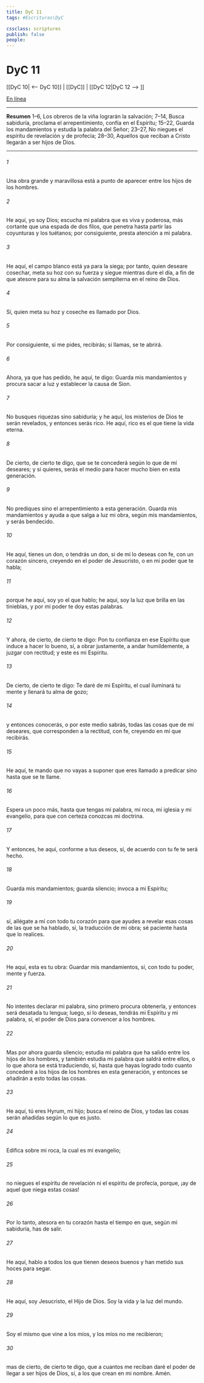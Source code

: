 ```yaml
---
title: DyC 11
tags: #Escrituras\DyC

cssclass: scriptures
publish: false
people:
---
```


# DyC 11
[[DyC 10| <-- DyC 10]] | [[DyC]] | [[DyC 12|DyC 12 --> ]]

[En línea](https://churchofjesuschrist.org/study/scriptures/dc-testament/dc/11?lang=spa)

---
__Resumen__
1–6, Los obreros de la viña lograrán la salvación; 7–14, Busca sabiduría, proclama el arrepentimiento, confía en el Espíritu; 15–22, Guarda los mandamientos y estudia la palabra del Señor; 23–27, No niegues el espíritu de revelación y de profecía; 28–30, Aquellos que reciban a Cristo llegarán a ser hijos de Dios.

---
###### 1 
Una obra grande y maravillosa está a punto de aparecer entre los hijos de los hombres.

###### 2 
He aquí, yo soy Dios; escucha mi palabra que es viva y poderosa, más cortante que una espada de dos filos, que penetra hasta partir las coyunturas y los tuétanos; por consiguiente, presta atención a mi palabra.

###### 3 
He aquí, el campo blanco está ya para la siega; por tanto, quien deseare cosechar, meta su hoz con su fuerza y siegue mientras dure el día, a fin de que atesore para su alma la salvación sempiterna en el reino de Dios.

###### 4 
Sí, quien meta su hoz y coseche es llamado por Dios.

###### 5 
Por consiguiente, si me pides, recibirás; si llamas, se te abrirá.

###### 6 
Ahora, ya que has pedido, he aquí, te digo: Guarda mis mandamientos y procura sacar a luz y establecer la causa de Sion.

###### 7 
No busques riquezas sino sabiduría; y he aquí, los misterios de Dios te serán revelados, y entonces serás rico. He aquí, rico es el que tiene la vida eterna.

###### 8 
De cierto, de cierto te digo, que se te concederá según lo que de mí deseares; y si quieres, serás el medio para hacer mucho bien en esta generación.

###### 9 
No prediques sino el arrepentimiento a esta generación. Guarda mis mandamientos y ayuda a que salga a luz mi obra, según mis mandamientos, y serás bendecido.

###### 10 
He aquí, tienes un don, o tendrás un don, si de mí lo deseas con fe, con un corazón sincero, creyendo en el poder de Jesucristo, o en mi poder que te habla;

###### 11 
porque he aquí, soy yo el que hablo; he aquí, soy la luz que brilla en las tinieblas, y por mi poder te doy estas palabras.

###### 12 
Y ahora, de cierto, de cierto te digo: Pon tu confianza en ese Espíritu que induce a hacer lo bueno, sí, a obrar justamente, a andar humildemente, a juzgar con rectitud; y este es mi Espíritu.

###### 13 
De cierto, de cierto te digo: Te daré de mi Espíritu, el cual iluminará tu mente y llenará tu alma de gozo;

###### 14 
y entonces conocerás, o por este medio sabrás, todas las cosas que de mí deseares, que corresponden a la rectitud, con fe, creyendo en mí que recibirás.

###### 15 
He aquí, te mando que no vayas a suponer que eres llamado a predicar sino hasta que se te llame.

###### 16 
Espera un poco más, hasta que tengas mi palabra, mi roca, mi iglesia y mi evangelio, para que con certeza conozcas mi doctrina.

###### 17 
Y entonces, he aquí, conforme a tus deseos, sí, de acuerdo con tu fe te será hecho.

###### 18 
Guarda mis mandamientos; guarda silencio; invoca a mi Espíritu;

###### 19 
sí, allégate a mí con todo tu corazón para que ayudes a revelar esas cosas de las que se ha hablado, sí, la traducción de mi obra; sé paciente hasta que lo realices.

###### 20 
He aquí, esta es tu obra: Guardar mis mandamientos, sí, con todo tu poder, mente y fuerza.

###### 21 
No intentes declarar mi palabra, sino primero procura obtenerla, y entonces será desatada tu lengua; luego, si lo deseas, tendrás mi Espíritu y mi palabra, sí, el poder de Dios para convencer a los hombres.

###### 22 
Mas por ahora guarda silencio; estudia mi palabra que ha salido entre los hijos de los hombres, y también estudia mi palabra que saldrá entre ellos, o lo que ahora se está traduciendo, sí, hasta que hayas logrado todo cuanto concederé a los hijos de los hombres en esta generación, y entonces se añadirán a esto todas las cosas.

###### 23 
He aquí, tú eres Hyrum, mi hijo; busca el reino de Dios, y todas las cosas serán añadidas según lo que es justo.

###### 24 
Edifica sobre mi roca, la cual es mi evangelio;

###### 25 
no niegues el espíritu de revelación ni el espíritu de profecía, porque, ¡ay de aquel que niega estas cosas!

###### 26 
Por lo tanto, atesora en tu corazón hasta el tiempo en que, según mi sabiduría, has de salir.

###### 27 
He aquí, hablo a todos los que tienen deseos buenos y han metido sus hoces para segar.

###### 28 
He aquí, soy Jesucristo, el Hijo de Dios. Soy la vida y la luz del mundo.

###### 29 
Soy el mismo que vine a los míos, y los míos no me recibieron;

###### 30 
mas de cierto, de cierto te digo, que a cuantos me reciban daré el poder de llegar a ser hijos de Dios, sí, a los que crean en mi nombre. Amén.

